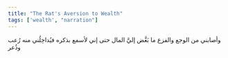 ```yaml
---
title: "The Rat's Aversion to Wealth"
tags: ['wealth', "narration"]
---
```


 وأصابني من الوجع والفزع ما بَغَّض إليَّ المال حتى إني لأسمع بذكره فيُداخِلُني منه رُعب وذُعر
